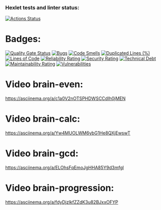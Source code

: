 ### Hexlet tests and linter status:
[![Actions Status](https://github.com/alexkosm87/php-project-45/actions/workflows/hexlet-check.yml/badge.svg)](https://github.com/alexkosm87/php-project-45/actions)

#  Badges:
[![Quality Gate Status](https://sonarcloud.io/api/project_badges/measure?project=alexkosm87_php-project-45&metric=alert_status)](https://sonarcloud.io/summary/new_code?id=alexkosm87_php-project-45)
[![Bugs](https://sonarcloud.io/api/project_badges/measure?project=alexkosm87_php-project-45&metric=bugs)](https://sonarcloud.io/summary/new_code?id=alexkosm87_php-project-45)
[![Code Smells](https://sonarcloud.io/api/project_badges/measure?project=alexkosm87_php-project-45&metric=code_smells)](https://sonarcloud.io/summary/new_code?id=alexkosm87_php-project-45)
[![Duplicated Lines (%)](https://sonarcloud.io/api/project_badges/measure?project=alexkosm87_php-project-45&metric=duplicated_lines_density)](https://sonarcloud.io/summary/new_code?id=alexkosm87_php-project-45)
[![Lines of Code](https://sonarcloud.io/api/project_badges/measure?project=alexkosm87_php-project-45&metric=ncloc)](https://sonarcloud.io/summary/new_code?id=alexkosm87_php-project-45)
[![Reliability Rating](https://sonarcloud.io/api/project_badges/measure?project=alexkosm87_php-project-45&metric=reliability_rating)](https://sonarcloud.io/summary/new_code?id=alexkosm87_php-project-45)
[![Security Rating](https://sonarcloud.io/api/project_badges/measure?project=alexkosm87_php-project-45&metric=security_rating)](https://sonarcloud.io/summary/new_code?id=alexkosm87_php-project-45)
[![Technical Debt](https://sonarcloud.io/api/project_badges/measure?project=alexkosm87_php-project-45&metric=sqale_index)](https://sonarcloud.io/summary/new_code?id=alexkosm87_php-project-45)
[![Maintainability Rating](https://sonarcloud.io/api/project_badges/measure?project=alexkosm87_php-project-45&metric=sqale_rating)](https://sonarcloud.io/summary/new_code?id=alexkosm87_php-project-45)
[![Vulnerabilities](https://sonarcloud.io/api/project_badges/measure?project=alexkosm87_php-project-45&metric=vulnerabilities)](https://sonarcloud.io/summary/new_code?id=alexkosm87_php-project-45)

#  Video brain-even:
https://asciinema.org/a/c1a0V2nOTSPHDWSCCdIh0jMEN
#  Video brain-calc:
https://asciinema.org/a/Yw4MUOLWM6ybG1He8QXjEwswT
#  Video brain-gcd:
https://asciinema.org/a/ELOhsFqEmoJgHHA85Y9d3mfgl
#  Video brain-progression:
https://asciinema.org/a/fdyDjzlkfZZdK3u82BJxxOFYP
